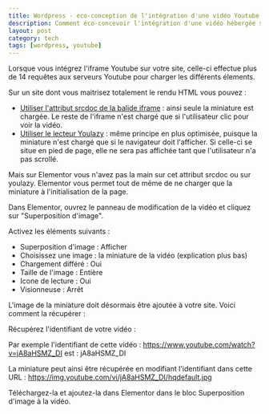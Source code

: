 ```yaml
---
title: Wordpress - eco-conception de l'intégration d'une vidéo Youtube avec Elementor
description: Comment éco-concevoir l'intégration d'une vidéo hébergée sur Youtube sur un site Wordpress utilisant Elementor
layout: post
category: tech
tags: [wordpress, youtube]
---
```


Lorsque vous intégrez l'iframe Youtube sur votre site, celle-ci effectue plus de 14 requêtes aux serveurs Youtube pour charger les différents élements.

Sur un site dont vous maitrisez totalement le rendu HTML vous pouvez :
* [Utiliser l'attribut srcdoc de la balide iframe](https://dev.to/haggen/lazy-load-embedded-youtube-videos-520g) : ainsi seule la miniature est chargée. Le reste de l'iframe n'est chargé que si l'utilisateur clic pour voir la vidéo.
* [Utiliser le lecteur Youlazy](https://www.nuweb.fr/blog/post/793/youlazy-un-lecteur-youtube-eco-concu-et-accessible.html) : même principe en plus optimisée, puisque la miniature n'est chargé que si le navigateur doit l'afficher. Si celle-ci se situe en pied de page, elle ne sera pas affichée tant que l'utilisateur n'a pas scrollé.

Mais sur Elementor vous n'avez pas la main sur cet attribut srcdoc ou sur youlazy. Elementor vous permet tout de même de ne charger que la miniature à l'initialisation de la page.

Dans Elementor, ouvrez le panneau de modification de la vidéo et cliquez sur "Superposition d'image".

Activez les éléments suivants :
* Superposition d'image : Afficher
* Choisissez une image : la miniature de la vidéo (explication plus bas)
* Chargement différé : Oui
* Taille de l'image : Entière
* Icone de lecture : Oui
* Visionneuse : Arrêt

L'image de la miniature doit désormais être ajoutée à votre site. Voici comment la récupérer :

Récupérez l'identifiant de votre vidéo :

Par exemple l'identifiant de cette vidéo : https://www.youtube.com/watch?v=jA8aHSMZ_DI
est : jA8aHSMZ_DI

La miniature peut ainsi être récupérée en modifiant l'identifiant dans cette URL : https://img.youtube.com/vi/jA8aHSMZ_DI/hqdefault.jpg

Téléchargez-la et ajoutez-la dans Elementor dans le bloc Superposition d'image à la vidéo.
